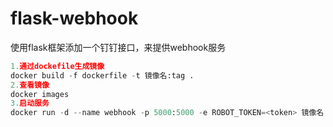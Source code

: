# flask-webhook
使用flask框架添加一个钉钉接口，来提供webhook服务
```python
1.通过dockefile生成镜像
docker build -f dockerfile -t 镜像名:tag .
2.查看镜像
docker images
3.启动服务
docker run -d --name webhook -p 5000:5000 -e ROBOT_TOKEN=<token> 镜像名:版本
```

